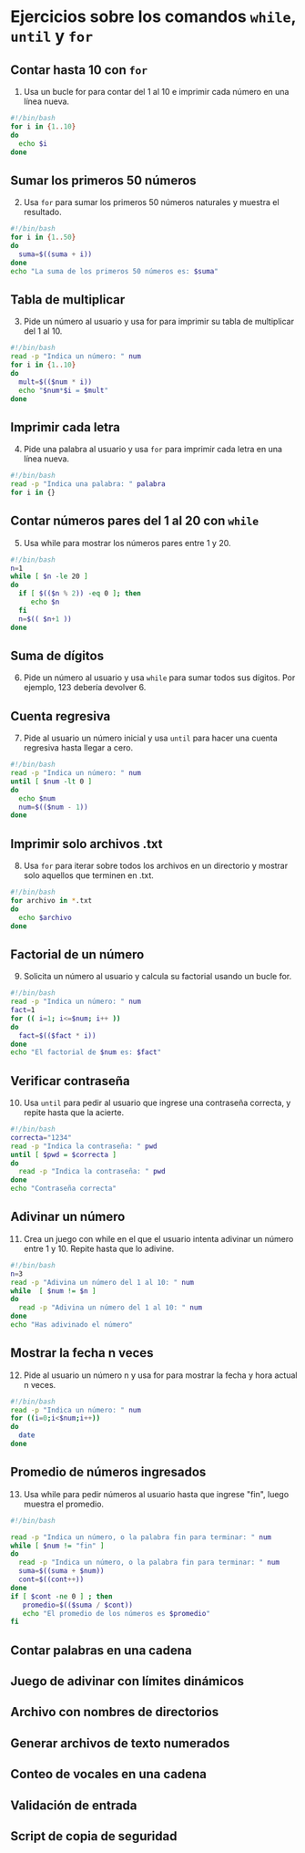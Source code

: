 # Ejercicios sobre los comandos `while`, `until` y `for`

## Contar hasta 10 con `for`

1. Usa un bucle for para contar del 1 al 10 e imprimir cada número en una línea nueva.

```bash
#!/bin/bash
for i in {1..10}
do
  echo $i
done
``` 

## Sumar los primeros 50 números

2. Usa `for` para sumar los primeros 50 números naturales y muestra el resultado.
 
```bash
#!/bin/bash
for i in {1..50}
do
  suma=$((suma + i))
done
echo "La suma de los primeros 50 números es: $suma"
```

## Tabla de multiplicar

3. Pide un número al usuario y usa for para imprimir su tabla de multiplicar del 1 al 10.

```bash
#!/bin/bash
read -p "Indica un número: " num
for i in {1..10}
do
  mult=$(($num * i))
  echo "$num*$i = $mult"
done
```

## Imprimir cada letra

4. Pide una palabra al usuario y usa `for` para imprimir cada letra en una línea nueva.

```bash
#!/bin/bash
read -p "Indica una palabra: " palabra
for i in {}

```

## Contar números pares del 1 al 20 con `while`

5. Usa while para mostrar los números pares entre 1 y 20.

```bash
#!/bin/bash
n=1
while [ $n -le 20 ]
do
  if [ $(($n % 2)) -eq 0 ]; then
     echo $n
  fi
  n=$(( $n+1 ))
done
```  

## Suma de dígitos

6. Pide un número al usuario y usa `while` para sumar todos sus dígitos. Por ejemplo, 123 debería devolver 6.


## Cuenta regresiva

7. Pide al usuario un número inicial y usa `until` para hacer una cuenta regresiva hasta llegar a cero.
   
```bash
#!/bin/bash
read -p "Indica un número: " num
until [ $num -lt 0 ]
do
  echo $num
  num=$(($num - 1))
done
```

## Imprimir solo archivos .txt

8. Usa `for` para iterar sobre todos los archivos en un directorio y mostrar solo aquellos que terminen en .txt.

```bash
#!/bin/bash
for archivo in *.txt
do
  echo $archivo
done
```

## Factorial de un número

9. Solicita un número al usuario y calcula su factorial usando un bucle for.

```bash
#!/bin/bash
read -p "Indica un número: " num
fact=1
for (( i=1; i<=$num; i++ ))
do
  fact=$(($fact * i))
done
echo "El factorial de $num es: $fact"
```

## Verificar contraseña

10. Usa `until` para pedir al usuario que ingrese una contraseña correcta, y repite hasta que la acierte.

```bash
#!/bin/bash
correcta="1234"
read -p "Indica la contraseña: " pwd
until [ $pwd = $correcta ]
do
  read -p "Indica la contraseña: " pwd
done
echo "Contraseña correcta"
```

## Adivinar un número

11. Crea un juego con while en el que el usuario intenta adivinar un número entre 1 y 10. Repite hasta que lo adivine.

```bash
#!/bin/bash
n=3
read -p "Adivina un número del 1 al 10: " num
while  [ $num != $n ]
do
  read -p "Adivina un número del 1 al 10: " num
done
echo "Has adivinado el número"
```

## Mostrar la fecha n veces

12. Pide al usuario un número n y usa for para mostrar la fecha y hora actual n veces.

```bash
#!/bin/bash
read -p "Indica un número: " num
for ((i=0;i<$num;i++))
do
  date
done
```

## Promedio de números ingresados

13. Usa while para pedir números al usuario hasta que ingrese "fin", luego muestra el promedio.
    
```bash
#!/bin/bash

read -p "Indica un número, o la palabra fin para terminar: " num
while [ $num != "fin" ]
do
  read -p "Indica un número, o la palabra fin para terminar: " num
  suma=$((suma + $num))
  cont=$((cont++))
done
if [ $cont -ne 0 ] ; then
   promedio=$(($suma / $cont))
   echo "El promedio de los números es $promedio"
fi

```

## Contar palabras en una cadena

## Juego de adivinar con límites dinámicos

## Archivo con nombres de directorios

## Generar archivos de texto numerados

## Conteo de vocales en una cadena

## Validación de entrada

## Script de copia de seguridad

